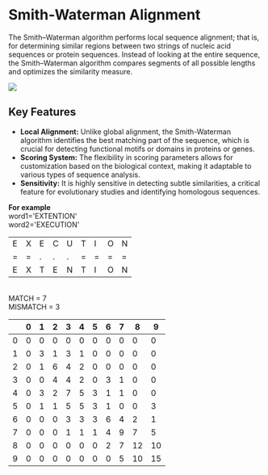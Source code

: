 # Smith-Waterman Alignment

The Smith–Waterman algorithm performs local sequence alignment; that is, for determining similar regions between two strings of nucleic acid sequences or protein sequences. Instead of looking at the entire sequence, the Smith–Waterman algorithm compares segments of all possible lengths and optimizes the similarity measure.

<img src=https://miro.medium.com/v2/resize:fit:640/format:webp/0*1yCyyLVosToX4zNM.gif>

## Key Features
* <b>Local Alignment:</b> Unlike global alignment, the Smith-Waterman algorithm identifies the best matching part of the sequence, which is crucial for detecting functional motifs or domains in proteins or genes.
* <b>Scoring System:</b> The flexibility in scoring parameters allows for customization based on the biological context, making it adaptable to various types of sequence analysis.
* <b>Sensitivity:</b> It is highly sensitive in detecting subtle similarities, a critical feature for evolutionary studies and identifying homologous sequences.

<b>For example</b>
    <br>word1='EXTENTION'
    <br>word2='EXECUTION'
    
|   |   |   |   |   |   |   |   |   |
|---|---|---|---|---|---|---|---|---|
| E | X | E | C | U | T | I | O | N |
| = | = | . | . | . | = | = | = | = |
| E | X | T | E | N | T | I | O | N |

<br>MATCH = 7
<br>MISMATCH = 3





|   | 0 | 1 | 2 | 3 | 4 | 5 | 6 | 7 | 8 | 9 |
|---|---|---|---|---|---|---|---|---|---|---|
| 0 | 0 | 0 | 0 | 0 | 0 | 0 | 0 | 0 | 0 | 0 |
| 1 | 0 | 3 | 1 | 3 | 1 | 0 | 0 | 0 | 0 | 0 |
| 2 | 0 | 1 | 6 | 4 | 2 | 0 | 0 | 0 | 0 | 0 |
| 3 | 0 | 0 | 4 | 4 | 2 | 0 | 3 | 1 | 0 | 0 |
| 4 | 0 | 3 | 2 | 7 | 5 | 3 | 1 | 1 | 0 | 0 |
| 5 | 0 | 1 | 1 | 5 | 5 | 3 | 1 | 0 | 0 | 3 |
| 6 | 0 | 0 | 0 | 3 | 3 | 3 | 6 | 4 | 2 | 1 |
| 7 | 0 | 0 | 0 | 1 | 1 | 1 | 4 | 9 | 7 | 5 |
| 8 | 0 | 0 | 0 | 0 | 0 | 0 | 2 | 7 | 12| 10|
| 9 | 0 | 0 | 0 | 0 | 0 | 0 | 0 | 5 | 10| 15|